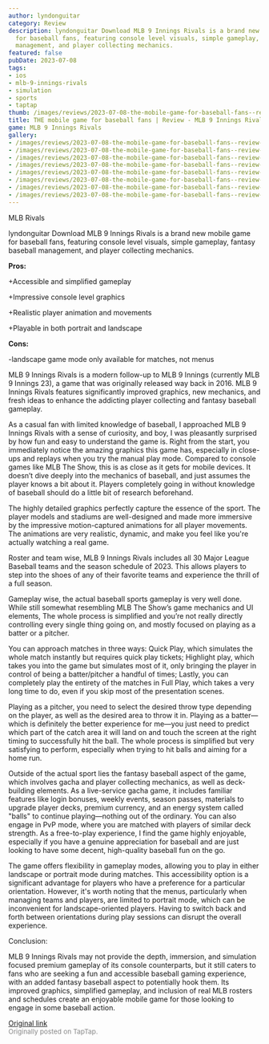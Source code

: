 ```yaml
---
author: lyndonguitar
category: Review
description: lyndonguitar Download MLB 9 Innings Rivals is a brand new mobile game
  for baseball fans, featuring console level visuals, simple gameplay, fantasy baseball
  management, and player collecting mechanics.
featured: false
pubDate: 2023-07-08
tags:
- ios
- mlb-9-innings-rivals
- simulation
- sports
- taptap
thumb: /images/reviews/2023-07-08-the-mobile-game-for-baseball-fans--review---mlb-9-innings-rivals-0.avif
title: THE mobile game for baseball fans | Review - MLB 9 Innings Rivals
game: MLB 9 Innings Rivals
gallery:
- /images/reviews/2023-07-08-the-mobile-game-for-baseball-fans--review---mlb-9-innings-rivals-0.avif
- /images/reviews/2023-07-08-the-mobile-game-for-baseball-fans--review---mlb-9-innings-rivals-1.avif
- /images/reviews/2023-07-08-the-mobile-game-for-baseball-fans--review---mlb-9-innings-rivals-2.avif
- /images/reviews/2023-07-08-the-mobile-game-for-baseball-fans--review---mlb-9-innings-rivals-3.avif
- /images/reviews/2023-07-08-the-mobile-game-for-baseball-fans--review---mlb-9-innings-rivals-4.avif
- /images/reviews/2023-07-08-the-mobile-game-for-baseball-fans--review---mlb-9-innings-rivals-5.avif
- /images/reviews/2023-07-08-the-mobile-game-for-baseball-fans--review---mlb-9-innings-rivals-6.avif
- /images/reviews/2023-07-08-the-mobile-game-for-baseball-fans--review---mlb-9-innings-rivals-7.avif
---
```

MLB Rivals

lyndonguitar
Download
MLB 9 Innings Rivals is a brand new mobile game for baseball fans, featuring console level visuals, simple gameplay, fantasy baseball management, and player collecting mechanics.


**Pros:**


+Accessible and simplified gameplay

+Impressive console level graphics

+Realistic player animation and movements

+Playable in both portrait and landscape


**Cons:**


-landscape game mode only available for matches, not menus

MLB 9 Innings Rivals is a modern follow-up to MLB 9 Innings (currently MLB 9 Innings 23), a game that was originally released way back in 2016. MLB 9 Innings Rivals features significantly improved graphics, new mechanics, and fresh ideas to enhance the addicting player collecting and fantasy baseball gameplay.

As a casual fan with limited knowledge of baseball, I approached MLB 9 Innings Rivals with a sense of curiosity, and boy, I was pleasantly surprised by how fun and easy to understand the game is. Right from the start, you immediately notice the amazing graphics this game has, especially in close-ups and replays when you try the manual play mode. Compared to console games like MLB The Show, this is as close as it gets for mobile devices. It doesn’t dive deeply into the mechanics of baseball, and just assumes the player knows a bit about it. Players completely going in without knowledge of baseball should do a little bit of research beforehand.

The highly detailed graphics perfectly capture the essence of the sport. The player models and stadiums are well-designed and made more immersive by the impressive motion-captured animations for all player movements. The animations are very realistic, dynamic, and make you feel like you're actually watching a real game.

Roster and team wise, MLB 9 Innings Rivals includes all 30 Major League Baseball teams and the season schedule of 2023. This allows players to step into the shoes of any of their favorite teams and experience the thrill of a full season.

Gameplay wise, the actual baseball sports gameplay is very well done. While still somewhat resembling MLB The Show’s game mechanics and UI elements, The whole process is simplified and you’re not really directly controlling every single thing going on, and mostly focused on playing as a batter or a pitcher.

You can approach matches in three ways: Quick Play, which simulates the whole match instantly but requires quick play tickets; Highlight play, which takes you into the game but simulates most of it, only bringing the player in control of being a batter/pitcher a handful of times; Lastly, you can completely play the entirety of the matches in Full Play, which takes a very long time to do, even if you skip most of the presentation scenes.

Playing as a pitcher, you need to select the desired throw type depending on the player, as well as the desired area to throw it in. Playing as a batter—which is definitely the better experience for me—you just need to predict which part of the catch area it will land on and touch the screen at the right timing to successfully hit the ball. The whole process is simplified but very satisfying to perform, especially when trying to hit balls and aiming for a home run.

Outside of the actual sport lies the fantasy baseball aspect of the game, which involves gacha and player collecting mechanics, as well as deck-building elements. As a live-service gacha game, it includes familiar features like login bonuses, weekly events, season passes, materials to upgrade player decks, premium currency, and an energy system called "balls" to continue playing—nothing out of the ordinary. You can also engage in PvP mode, where you are matched with players of similar deck strength. As a free-to-play experience, I find the game highly enjoyable, especially if you have a genuine appreciation for baseball and are just looking to have some decent, high-quality baseball fun on the go.

The game offers flexibility in gameplay modes, allowing you to play in either landscape or portrait mode during matches. This accessibility option is a significant advantage for players who have a preference for a particular orientation. However, it's worth noting that the menus, particularly when managing teams and players, are limited to portrait mode, which can be inconvenient for landscape-oriented players. Having to switch back and forth between orientations during play sessions can disrupt the overall experience.

Conclusion:

MLB 9 Innings Rivals may not provide the depth, immersion, and simulation focused premium gameplay of its console counterparts, but it still caters to fans who are seeking a fun and accessible baseball gaming experience, with an added fantasy baseball aspect to potentially hook them. Its improved graphics, simplified gameplay, and inclusion of real MLB rosters and schedules create an enjoyable mobile game for those looking to engage in some baseball action.

[Original link](https://m.taptap.io/post/5969511?share_id=2af7c0f0f5b9&utm_medium=share&utm_source=discord)<br><span style="font-size: 0.95em; color: #888;">Originally posted on TapTap.</span>